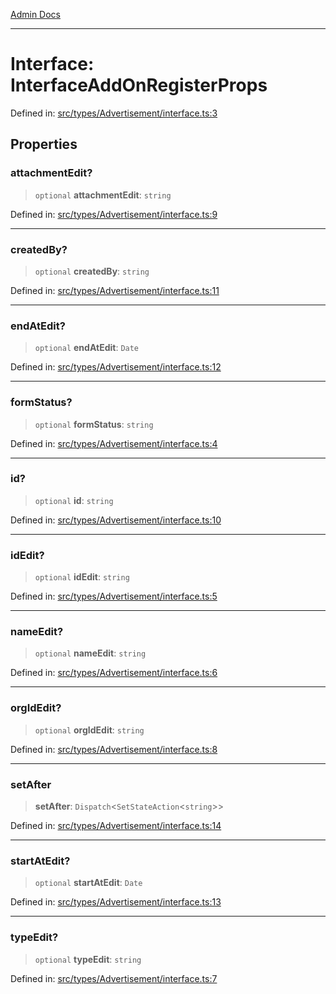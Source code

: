 [Admin Docs](/)

***

# Interface: InterfaceAddOnRegisterProps

Defined in: [src/types/Advertisement/interface.ts:3](https://github.com/PalisadoesFoundation/talawa-admin/blob/main/src/types/Advertisement/interface.ts#L3)

## Properties

### attachmentEdit?

> `optional` **attachmentEdit**: `string`

Defined in: [src/types/Advertisement/interface.ts:9](https://github.com/PalisadoesFoundation/talawa-admin/blob/main/src/types/Advertisement/interface.ts#L9)

***

### createdBy?

> `optional` **createdBy**: `string`

Defined in: [src/types/Advertisement/interface.ts:11](https://github.com/PalisadoesFoundation/talawa-admin/blob/main/src/types/Advertisement/interface.ts#L11)

***

### endAtEdit?

> `optional` **endAtEdit**: `Date`

Defined in: [src/types/Advertisement/interface.ts:12](https://github.com/PalisadoesFoundation/talawa-admin/blob/main/src/types/Advertisement/interface.ts#L12)

***

### formStatus?

> `optional` **formStatus**: `string`

Defined in: [src/types/Advertisement/interface.ts:4](https://github.com/PalisadoesFoundation/talawa-admin/blob/main/src/types/Advertisement/interface.ts#L4)

***

### id?

> `optional` **id**: `string`

Defined in: [src/types/Advertisement/interface.ts:10](https://github.com/PalisadoesFoundation/talawa-admin/blob/main/src/types/Advertisement/interface.ts#L10)

***

### idEdit?

> `optional` **idEdit**: `string`

Defined in: [src/types/Advertisement/interface.ts:5](https://github.com/PalisadoesFoundation/talawa-admin/blob/main/src/types/Advertisement/interface.ts#L5)

***

### nameEdit?

> `optional` **nameEdit**: `string`

Defined in: [src/types/Advertisement/interface.ts:6](https://github.com/PalisadoesFoundation/talawa-admin/blob/main/src/types/Advertisement/interface.ts#L6)

***

### orgIdEdit?

> `optional` **orgIdEdit**: `string`

Defined in: [src/types/Advertisement/interface.ts:8](https://github.com/PalisadoesFoundation/talawa-admin/blob/main/src/types/Advertisement/interface.ts#L8)

***

### setAfter

> **setAfter**: `Dispatch`\<`SetStateAction`\<`string`\>\>

Defined in: [src/types/Advertisement/interface.ts:14](https://github.com/PalisadoesFoundation/talawa-admin/blob/main/src/types/Advertisement/interface.ts#L14)

***

### startAtEdit?

> `optional` **startAtEdit**: `Date`

Defined in: [src/types/Advertisement/interface.ts:13](https://github.com/PalisadoesFoundation/talawa-admin/blob/main/src/types/Advertisement/interface.ts#L13)

***

### typeEdit?

> `optional` **typeEdit**: `string`

Defined in: [src/types/Advertisement/interface.ts:7](https://github.com/PalisadoesFoundation/talawa-admin/blob/main/src/types/Advertisement/interface.ts#L7)
